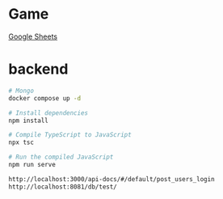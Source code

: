 # Game

[Google Sheets](https://docs.google.com/spreadsheets/d/1KxyG1NFunCMgIsFTx_xRbkm21_MNciRZpo4Cnk8m7t8/edit?gid=0#gid=0)

# backend
```bash
# Mongo
docker compose up -d

# Install dependencies
npm install

# Compile TypeScript to JavaScript
npx tsc

# Run the compiled JavaScript
npm run serve

http://localhost:3000/api-docs/#/default/post_users_login
http://localhost:8081/db/test/
